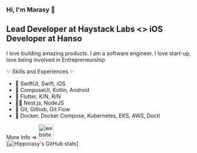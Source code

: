 <!--
**hipporasy/hipporasy** is a ✨ _special_ ✨ repository because its `README.md` (this file) appears on your GitHub profile.

Here are some ideas to get you started:

- 🔭 I’m currently working on ...
- 🌱 I’m currently learning ...
- 👯 I’m looking to collaborate on ...
- 🤔 I’m looking for help with ...
- 💬 Ask me about ...
- 📫 How to reach me: ...
- 😄 Pronouns: ...
- ⚡ Fun fact: ...
-->

### Hi, I'm Marasy 👋

## Lead Developer at Haystack Labs <> iOS Developer at Hanso

I love building amazing products.
I am a software engineer, I love start-up, love being involved in Entrepreneurship

✨ Skills and Experiences ✨

-  SwiftUI, Swift, iOS
- 🤖 ComposeUI, Kotlin, Android
- 📱 Flutter, K/N, R/N
- 👨‍💻 Nest.js, NodeJS
- 🙈 Git, Github, Git Flow
- 🐳 Docker, Docker Compose, Kubernetes, EKS, AWS, Doctl

More Info => [<img src='https://cdn.jsdelivr.net/npm/simple-icons@3.0.1/icons/icloud.svg' alt='website' height='40'>](hipporasy.tech)  
[![Hipporasy's GitHub stats](https://github-readme-stats.vercel.app/api?username=hipporasy&count_private=true&theme=dracula)]

